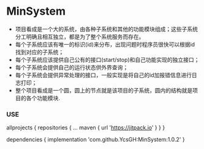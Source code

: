 # MinSystem

- 项目看成是一个大的系统，由各种子系统和其他的功能模块组成；这些子系统分工明确且相互独立，都是为了整个系统服务而存在。
- 每个子系统应该有唯一的标识(id)来分布，出现问题时程序员很快可以根据id找到对应的子系统；
- 每个子系统应该提供自己公有的接口(start/stop)和自己功能实现的独立接口；
- 每个子系统会提供自己的运行状态供外界查询；
- 每个子系统会提供异常处理的接口，一般实现是将自己的id加报错信息进行日志打印；
- 整个项目看成是一个圆，圆上的节点就是该项目的子系统，圆内的结构就是项目的各个功能模块.


### USE


allprojects {
		repositories {
			...
			maven { url 'https://jitpack.io' }
		}
	}



dependencies {
    implementation 'com.github.YcsGH:MinSystem:1.0.2'
}
